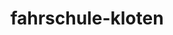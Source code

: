 ---
_schema: default
title: fahrschule-kloten
seo:
  description: "Fahrstunden in Kloten: Individuelle Betreuung ✓ Kompetente Fahrlehrer:innen ✓ Alles aus einer Hand: VKU, Nothelfer, Prüfungsvorbereitung"
  title: "Fahrschule Loyal Kloten: Dein Führerschein leicht gemacht!"
  keywords:
    - fahrschule kloten
    - fahrunterricht kloten
    - vku kloten
  openGraph:
    title: "Fahrschule Loyal Kloten: Dein Führerschein leicht gemacht!"
    description: "Fahrstunden in Kloten: Individuelle Betreuung ✓ Kompetente Fahrlehrer:innen ✓ Alles aus einer Hand: VKU, Nothelfer, Prüfungsvorbereitung"
    url: https://www.fahrschuleloyal.ch/fahrschule-kloten
    type: website
    images:
      url: https://www.fahrschuleloyal.ch/loyal.logo.cdr.svg
  canonical: https://www.fahrschuleloyal.ch/fahrschule-kloten
  metadatabase: https://www.fahrschuleloyal.ch/fahrschule-kloten
seo_blocks:
  category: "fahrschule-kloten"
  data:
    image:
      image_path: "/close-up-view-driving-instructor-holding-checklist-while-background-female-student-steering-driving-car_shrink.webp"
      alt_text: "learner driver practicing with instructor in the car"
    upperparagraph: "Willkommen bei der Fahrschule Loyal in Kloten! Wir begleiten dich auf deinem Weg zum Führerausweis mit moderner und professioneller Ausbildung. Egal, ob du gerade erst beginnst oder deine Kenntnisse auffrischen möchtest – bei uns bist du gut aufgehoben. Zahlreiche Fahrschüler:innen aus Kloten und Umgebung vertrauen auf unsere Expertise."
    lowerparagraph: ""
  sections:
    - title: "Fahrstunden in Kloten – ab 59.-!"
      text: "Starte deine Fahrausbildung in Kloten mit einer Probestunde ab 59 Schweizer Franken. Unsere Fahrlehrer:innen sorgen dafür, dass du dich sicher und wohlfühlst, während du die ersten Schritte im Strassenverkehr machst. Nutze die Chance, dich in einer angenehmen Atmosphäre optimal auf die Fahrprüfung vorzubereiten."
    - title: "Warum Fahrschule Loyal in Kloten?"
      text: "Unsere Fahrschule in Kloten bietet dir eine individuelle Betreuung, flexible Terminvereinbarungen und umfassende Unterstützung – von der ersten Fahrstunde bis zur Prüfung. Mit Kursen wie Verkehrskunde und Nothelfer wirst du perfekt vorbereitet. Erlebe eine Ausbildung, die Spass macht und dir Sicherheit gibt."
    - title: "Jetzt in Kloten loslegen!"
      text: "Kontaktiere uns online oder telefonisch und beginne deine Ausbildung bei der Fahrschule Loyal in Kloten. Wir begleiten dich mit Erfahrung und Geduld und sorgen dafür, dass du dein Ziel sicher erreichst. Lass uns gemeinsam an deinem Führerausweis arbeiten!"

---